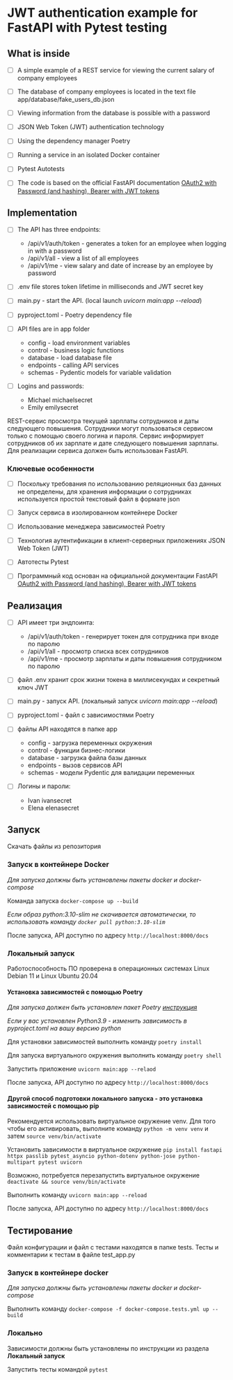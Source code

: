 # JWT authentication example for FastAPI with Pytest testing

## What is inside

- [ ] A simple example of a REST service for viewing the current salary of company employees

- [ ] The database of company employees is located in the text file app/database/fake_users_db.json

- [ ] Viewing information from the database is possible with a password

- [ ] JSON Web Token (JWT) authentication technology

- [ ] Using the dependency manager Poetry

- [ ] Running a service in an isolated Docker container

- [ ] Pytest Autotests

- [ ] The code is based on the official FastAPI documentation [OAuth2 with Password (and hashing), Bearer with JWT tokens](https://fastapi.tiangolo.com/tutorial/security/oauth2-jwt/)

## Implementation

- [ ] The API has three endpoints:
     - /api/v1/auth/token - generates a token for an employee when logging in with a password
     - /api/v1/all - view a list of all employees
     - /api/v1/me - view salary and date of increase by an employee by password

- [ ] .env file stores token lifetime in milliseconds and JWT secret key

- [ ] main.py - start the API. (local launch *uvicorn main:app --reload*)

- [ ] pyproject.toml - Poetry dependency file

- [ ] API files are in app folder
     - config - load environment variables
     - control - business logic functions
     - database - load database file
     - endpoints - calling API services
     - schemas - Pydentic models for variable validation

- [ ] Logins and passwords:
     - Michael michaelsecret
     - Emily emilysecret





REST-сервис просмотра текущей зарплаты сотрудников и даты следующего повышения. Сотрудники могут пользоваться сервисом только с помощью своего логина и пароля. Сервис информирует сотрудников об их зарплате и дате следующего повышения зарплаты. Для реализации сервиса должен быть использован FastAPI.

### Ключевые особенности

- [ ] Поскольку требования по использованию реляционных баз данных не определены, для хранения информации о сотрудниках используется простой текстовый файл в формате json

- [ ] Запуск сервиса в изолированном контейнере Docker

- [ ] Использование менеджера зависимостей Poetry

- [ ] Технология аутентификации в клиент-серверных приложениях JSON Web Token (JWT)

- [ ] Автотесты Pytest

- [ ] Программный код основан на официальной документации FastAPI [OAuth2 with Password (and hashing), Bearer with JWT tokens](https://fastapi.tiangolo.com/tutorial/security/oauth2-jwt/)

## Реализация

- [ ] API имеет три эндпоинта:
    - /api/v1/auth/token - генерирует токен для сотрудника при входе по паролю
    - /api/v1/all - просмотр списка всех сотрудников
    - /api/v1/me - просмотр зарплаты и даты повышения сотрудником по паролю

- [ ] файл .env хранит срок жизни токена в миллисекундах и секретный ключ JWT

- [ ] main.py - запуск API. (локальный запуск *uvicorn main:app --reload*)

- [ ] pyproject.toml - файл с зависимостями Poetry

- [ ] файлы API находятся в папке app
    - config - загрузка переменных окружения
    - control - функции бизнес-логики
    - database - загрузка файла базы данных
    - endpoints - вызов сервисов API
    - schemas - модели Pydentic для валидации переменных

- [ ] Логины и пароли:
    - Ivan ivansecret
    - Elena elenasecret

## Запуск

Скачать файлы из репозитория

### Запуск в контейнере Docker

*Для запуска должны быть установлены пакеты docker и docker-compose*

Команда запуска `docker-compose up --build`

*Если образ python:3.10-slim не скачивается автоматически, то использовать команду `docker pull python:3.10-slim`*

После запуска, API доступно по адресу `http://localhost:8000/docs`

### Локальный запуск

Работоспособность ПО проверена в операционных системах Linux Debian 11 и Linux Ubuntu 20.04

#### Установка зависимостей с помощью Poetry

*Для запуска должен быть установлен пакет Poetry [инструкция](https://python-poetry.org/docs/)*

*Если у вас установлен Python3.9 - изменить зависимость в pyproject.toml на вашу версию python*

Для установки зависимостей выполнить команду `poetry install`

Для запуска виртуального окружения выполнить команду `poetry shell`

Запустить приложение `uvicorn main:app --relaod`

После запуска, API доступно по адресу `http://localhost:8000/docs`

#### Другой способ подготовки локального запуска - это установка зависимостей с помощью pip

Рекомендуется использовать виртуальное окружение venv. Для того чтобы его активировать, выполните команду `python -m venv venv` и затем `source venv/bin/activate` 

Установить зависимости в виртуальное окружение `pip install fastapi httpx passlib pytest_asyncio python-dotenv python-jose python-multipart pytest uvicorn`

Возможно, потребуется перезапустить виртуальное окружение `deactivate && source venv/bin/activate`

Выполнить команду `uvicorn main:app --reload`

После запуска, API доступно по адресу `http://localhost:8000/docs`

## Тестирование

Файл конфигурации и файл с тестами находятся в папке tests. Тесты и комментарии к тестам в файле test_app.py

### Запуск в контейнере docker

*Для запуска должны быть установлены пакеты docker и docker-compose*

Выполнить команду `docker-compose -f docker-compose.tests.yml up --build`

### Локально

Зависимости должны быть установлены по инструкции из раздела **Локальный запуск**

Запустить тесты командой `pytest`

